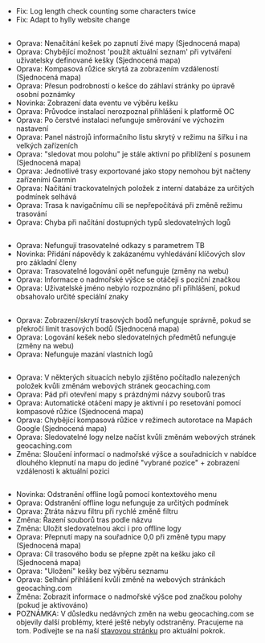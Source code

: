 ##
- Fix: Log length check counting some characters twice
- Fix: Adapt to hylly website change

##
- Oprava: Nenačítání kešek po zapnutí živé mapy (Sjednocená mapa)
- Oprava: Chybějící možnost 'použít aktuální seznam' při vytváření uživatelsky definované kešky (Sjednocená mapa)
- Oprava: Kompasová růžice skrytá za zobrazením vzdáleností (Sjednocená mapa)
- Oprava: Přesun podrobností o kešce do záhlaví stránky po úpravě osobní poznámky
- Novinka: Zobrazení data eventu ve výběru kešku
- Oprava: Průvodce instalací nerozpoznal přihlášení k platformě OC
- Oprava: Po čerstvé instalaci nefunguje směrování ve výchozím nastavení
- Oprava: Panel nástrojů informačního listu skrytý v režimu na šířku i na velkých zařízeních
- Oprava: "sledovat mou polohu" je stále aktivní po přiblížení s posunem (Sjednocená mapa)
- Oprava: Jednotlivé trasy exportované jako stopy nemohou být načteny zařízeními Garmin
- Oprava: Načítání trackovatelných položek z interní databáze za určitých podmínek selhává
- Oprava: Trasa k navigačnímu cíli se nepřepočítává při změně režimu trasování
- Oprava: Chyba při načítání dostupných typů sledovatelných logů

##
- Oprava: Nefungují trasovatelné odkazy s parametrem TB
- Novinka: Přidání nápovědy k zakázanému vyhledávání klíčových slov pro základní členy
- Oprava: Trasovatelné logování opět nefunguje (změny na webu)
- Oprava: Informace o nadmořské výšce se otáčejí s poziční značkou
- Oprava: Uživatelské jméno nebylo rozpoznáno při přihlášení, pokud obsahovalo určité speciální znaky

##
- Oprava: Zobrazení/skrytí trasových bodů nefunguje správně, pokud se překročí limit trasových bodů (Sjednocená mapa)
- Oprava: Logování kešek nebo sledovatelných předmětů nefunguje (změny na webu)
- Oprava: Nefunguje mazání vlastních logů

##
- Oprava: V některých situacích nebylo zjištěno počítadlo nalezených položek kvůli změnám webových stránek geocaching.com
- Oprava: Pád při otevření mapy s prázdnými názvy souborů tras
- Oprava: Automatické otáčení mapy je aktivní i po resetování pomocí kompasové růžice (Sjednocená mapa)
- Oprava: Chybějící kompasová růžice v režimech autorotace na Mapách Google (Sjednocená mapa)
- Oprava: Sledovatelné logy nelze načíst kvůli změnám webových stránek geocaching.com
- Změna: Sloučení informací o nadmořské výšce a souřadnicích v nabídce dlouhého klepnutí na mapu do jediné "vybrané pozice" + zobrazení vzdálenosti k aktuální pozici

##
- Novinka: Odstranění offline logů pomocí kontextového menu
- Oprava: Odstranění offline logu nefunguje za určitých podmínek
- Oprava: Ztráta názvu filtru při rychlé změně filtru
- Změna: Řazení souborů tras podle názvu
- Změna: Uložit sledovatelnou akci i pro offline logy
- Oprava: Přepnutí mapy na souřadnice 0,0 při změně typu mapy (Sjednocená mapa)
- Oprava: Cíl trasového bodu se přepne zpět na kešku jako cíl (Sjednocená mapa)
- Oprava: "Uložení" kešky bez výběru seznamu
- Oprava: Selhání přihlášení kvůli změně na webových stránkách geocaching.com
- Změna: Zobrazit informace o nadmořské výšce pod značkou polohy (pokud je aktivováno)
- POZNÁMKA: V důsledku nedávných změn na webu geocaching.com se objevily další problémy, které ještě nebyly odstraněny. Pracujeme na tom. Podívejte se na naší [stavovou stránku](https://github.com/cgeo/cgeo/issues/15555) pro aktuální pokrok.
